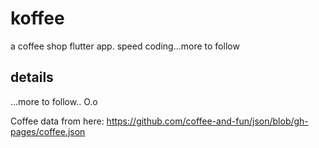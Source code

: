# koffee

a coffee shop flutter app. speed coding...more to follow

## details
 ...more to follow..
 O.o
 

Coffee data from here: https://github.com/coffee-and-fun/json/blob/gh-pages/coffee.json